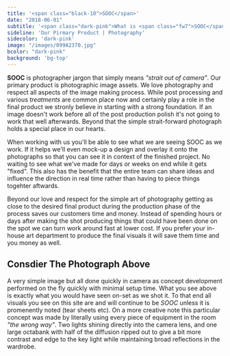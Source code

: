 ```yaml
---
title: '<span class="black-10">SOOC</span>'
date: "2018-06-01"
subtitle: '<span class="dark-pink">What is <span class="fw7">SOOC</span> and why it is important to us.</span>'
sideline: 'Our Pirmary Product | Photography'
sidecolor: 'dark-pink'
image: "/images/099A2370.jpg"
bcolor: "dark-pink"
background: 'bg-top'
---
```

**SOOC** is photographer jargon that simply means *"strait out of camera"*. Our primary product is photographic image assets. We love photography and respect all aspects of the image making process. While post processing and various *treatments* are common place now and certainly play a role in the final product we stronly believe in starting with a strong foundation. If an image doesn't work before all of the post production polish it's not going to work that well afterwards. Beyond that the simple strait-forward photograph holds a special place in our hearts.

When working with us you'll be able to see what we are seeing SOOC as we work. If it helps we'll even mock-up a design and overlay it onto the photographs so that you can see it in context of the finished project. No waiting to see what we've made for days or weeks on end while it gets "fixed". This also has the benefit that the entire team can share ideas and influence the direction in real time rather than having to piece things togehter aftwards. 

Beyond our love and respect for the simple art of photography getting as close to the desired final product during the production phase of the process saves our customers time and money. Instead of spending hours or days after making the shot producing things that could have been done on the spot we can turn work around fast at lower cost. If you prefer your in-house art department to produce the final visuals it will save them time and you money as well.

## Consdier The Photograph Above

A very simple image but all done quickly in camera as concept development performed on the fly quickly with minimal setup time. What you see above is exactly what you would have seen on-set as we shot it. To that end all visuals you see on this site are and will continue to be *SOOC* unless it is promenently noted (tear sheets etc). On a more creative note this particular concept was made by literally using every piece of equipment in the room *"the wrong way"*. Two lights shining directly into the camera lens, and one large octabank with half of the diffusion ripped out to give a bit more contrast and edge to the key light while maintaining broad reflections in the wardrobe.

